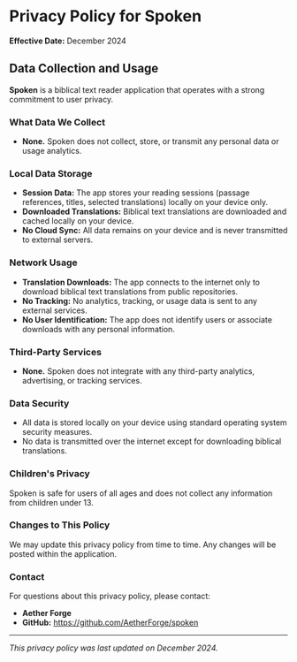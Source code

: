 # Privacy Policy for Spoken

**Effective Date:** December 2024

## Data Collection and Usage

**Spoken** is a biblical text reader application that operates with a strong commitment to user privacy.

### What Data We Collect
- **None.** Spoken does not collect, store, or transmit any personal data or usage analytics.

### Local Data Storage
- **Session Data:** The app stores your reading sessions (passage references, titles, selected translations) locally on your device only.
- **Downloaded Translations:** Biblical text translations are downloaded and cached locally on your device.
- **No Cloud Sync:** All data remains on your device and is never transmitted to external servers.

### Network Usage
- **Translation Downloads:** The app connects to the internet only to download biblical text translations from public repositories.
- **No Tracking:** No analytics, tracking, or usage data is sent to any external services.
- **No User Identification:** The app does not identify users or associate downloads with any personal information.

### Third-Party Services
- **None.** Spoken does not integrate with any third-party analytics, advertising, or tracking services.

### Data Security
- All data is stored locally on your device using standard operating system security measures.
- No data is transmitted over the internet except for downloading biblical translations.

### Children's Privacy
Spoken is safe for users of all ages and does not collect any information from children under 13.

### Changes to This Policy
We may update this privacy policy from time to time. Any changes will be posted within the application.

### Contact
For questions about this privacy policy, please contact:
- **Aether Forge**
- **GitHub:** https://github.com/AetherForge/spoken

---

*This privacy policy was last updated on December 2024.*